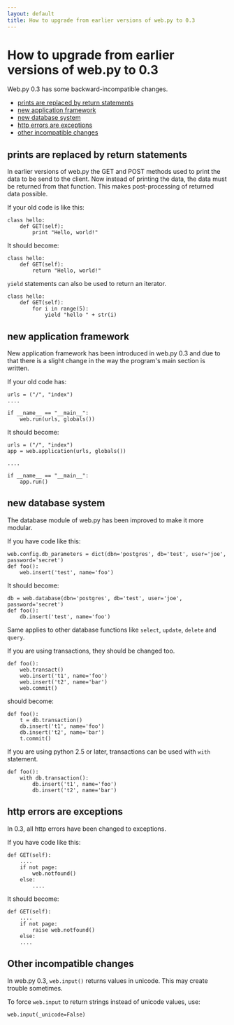 ```yaml
---
layout: default
title: How to upgrade from earlier versions of web.py to 0.3
---
```


# How to upgrade from earlier versions of web.py to 0.3

Web.py 0.3 has some backward-incompatible changes. 

* <a href="#return">prints are replaced by return statements</a>
* <a href="#app">new application framework</a>
* <a href="#db">new database system</a>
* <a href="#exceptions">http errors are exceptions</a>
* <a href="#others">other incompatible changes</a>

<a name="return"></a>
## prints are replaced by return statements

In earlier versions of web.py the GET and POST methods used to print the data to be send to the client. Now instead of printing the data, the data must be returned from that function. This makes post-processing of returned data possible.

If your old code is like this:

    class hello:
        def GET(self):
            print "Hello, world!"

It should become:

    class hello:
        def GET(self):
            return "Hello, world!"

`yield` statements can also be used to return an iterator.

    class hello:
        def GET(self):
            for i in range(5):
                yield "hello " + str(i)

## new application framework

New application framework has been introduced in web.py 0.3 and due to that there is a slight change in the way the program's main section is written.

If your old code has:

    urls = ("/", "index")
    ....

    if __name__ == "__main__":
        web.run(urls, globals())

It should become:

    urls = ("/", "index")
    app = web.application(urls, globals())

    ....

    if __name__ == "__main__":
        app.run()

<a name="db"></a>
## new database system

The database module of web.py has been improved to make it more modular.

If you have code like this:

    web.config.db_parameters = dict(dbn='postgres', db='test', user='joe', password='secret')
    def foo():
        web.insert('test', name='foo')

It should become:

    db = web.database(dbn='postgres', db='test', user='joe', password='secret')
    def foo():
        db.insert('test', name='foo')

Same applies to other database functions like `select`, `update`, `delete` and `query`.

If you are using transactions, they should be changed too.

    def foo():
        web.transact()
        web.insert('t1', name='foo')
        web.insert('t2', name='bar')
        web.commit()

should become:

    def foo():
        t = db.transaction()
        db.insert('t1', name='foo')
        db.insert('t2', name='bar')
        t.commit()

If you are using python 2.5 or later, transactions can be used with `with` statement.

    def foo():
        with db.transaction():
		    db.insert('t1', name='foo')
		    db.insert('t2', name='bar')
            
<a name="exceptions"></a>
## http errors are exceptions

In 0.3, all http errors have been changed to exceptions.

If you have code like this:

    def GET(self):
        ....
        if not page:
            web.notfound()
        else:
            ....

It should become:

    def GET(self):
        ....
        if not page:
            raise web.notfound()
        else:
	    ....

<a name="others"></a>
## Other incompatible changes

In web.py 0.3, `web.input()` returns values in unicode. This may create trouble sometimes.

To force `web.input` to return strings instead of unicode values, use:

    web.input(_unicode=False)